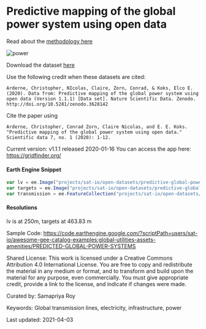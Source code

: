 # Predictive mapping of the global power system using open data

Read about the [methodology here](https://www.nature.com/articles/s41597-019-0347-4)

![power](https://user-images.githubusercontent.com/6677629/113477651-f857ec80-9448-11eb-93b2-71c9cb96af4a.gif)

Download the dataset [here](https://zenodo.org/record/3628142#.YGOrmWhKhPY)

Use the following credit when these datasets are cited:

```
Arderne, Christopher, NIcolas, Claire, Zorn, Conrad, & Koks, Elco E. (2020). Data from: Predictive mapping of the global power system using open data (Version 1.1.1) [Data set]. Nature Scientific Data. Zenodo. http://doi.org/10.5281/zenodo.3628142
```

Cite the paper using

```
Arderne, Christopher, Conrad Zorn, Claire Nicolas, and E. E. Koks. "Predictive mapping of the global power system using open data." Scientific data 7, no. 1 (2020): 1-12.
```

Current version: v1.1.1 released 2020-01-16
You can access the app here: https://gridfinder.org/

#### Earth Engine Snippet

```js
var lv = ee.Image("projects/sat-io/open-datasets/predictive-global-power-system/lv");
var targets = ee.Image("projects/sat-io/open-datasets/predictive-global-power-system/targets");
var transmission = ee.FeatureCollection("projects/sat-io/open-datasets/predictive-global-power-system/distribution-transmission-lines");
```

#### Resolutions
lv is at 250m, targets at 463.83 m

Sample Code: https://code.earthengine.google.com/?scriptPath=users/sat-io/awesome-gee-catalog-examples:global-utilities-assets-amenities/PREDICTED-GLOBAL-POWER-SYSTEMS

Shared License:
This work is licensed under a Creative Commons Attribution 4.0 International License. You are free to copy and redistribute the material in any medium or format, and to transform and build upon the material for any purpose, even commercially. You must give appropriate credit, provide a link to the license, and indicate if changes were made.

Curated by: Samapriya Roy

Keywords: Global transmission lines, electricity, infrastructure, power

Last updated: 2021-04-03
